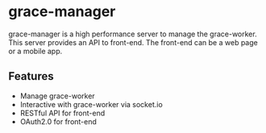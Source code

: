 # grace-manager
grace-manager is a high performance server to manage the grace-worker. This server provides an API to front-end. The front-end can be a web page or a mobile app.

## Features
* Manage grace-worker
* Interactive with grace-worker via socket.io
* RESTful API for front-end
* OAuth2.0 for front-end
